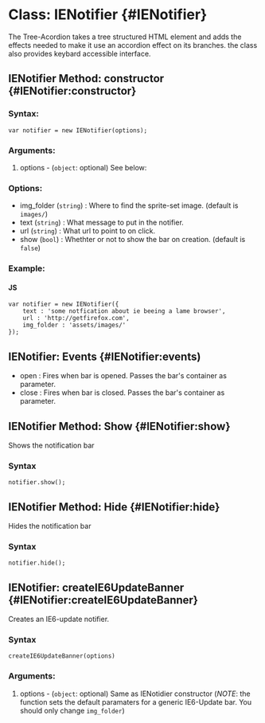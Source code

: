 Class: IENotifier {#IENotifier}
==========================================
The Tree-Acordion takes a tree structured HTML element and adds the effects needed to make it use an accordion effect on its branches.
the class also provides keybard accessible interface.

IENotifier Method: constructor {#IENotifier:constructor}
---------------------------------
### Syntax:

	var notifier = new IENotifier(options);

### Arguments:

1. options - (`object`: optional) See below:

### Options:

 * img_folder (`string`) : Where to find the sprite-set image. (default is `images/`)
 * text (`string`) : What message to put in the notifier.
 * url (`string`) : What url to point to on click.
 * show (`bool`) : Whethter or not to show the bar on creation. (default is `false`)

### Example:
	
#### JS
	var notifier = new IENotifier({
		text : 'some notfication about ie beeing a lame browser',
		url : 'http://getfirefox.com',
		img_folder : 'assets/images/'
	});


IENotifier: Events {#IENotifier:events)
-----------------
 * open : Fires when bar is opened. Passes the bar's container as parameter.
 * close : Fires when bar is closed. Passes the bar's container as parameter.
 

IENotifier Method: Show {#IENotifier:show}
---------------------------------	
Shows the notification bar

### Syntax

	notifier.show();


IENotifier Method: Hide {#IENotifier:hide}
---------------------------------	
Hides the notification bar

### Syntax

	notifier.hide();
 
IENotifier: createIE6UpdateBanner {#IENotifier:createIE6UpdateBanner}
-------------------------------
Creates an IE6-update notifier.

### Syntax

	createIE6UpdateBanner(options)
	
### Arguments:

1. options - (`object`: optional) Same as IENotidier constructor (_NOTE_: the function sets the default paramaters for a generic IE6-Update bar. You should only change `img_folder`)